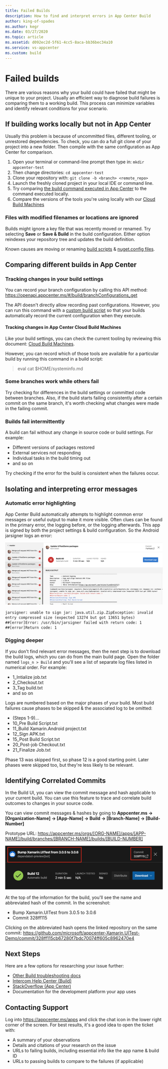 ```yaml
---
title: Failed Builds
description: How to find and interpret errors in App Center Build
author: king-of-spades
ms.author: kegr
ms.date: 03/27/2020
ms.topic: article 
ms.assetid: d092ec2d-5f61-4cc5-8aca-bb36bec34a10
ms.service: vs-appcenter 
ms.custom: build
---
```


# Failed builds
There are various reasons why your build could have failed that might be unique to your project. Usually an efficient way to diagnose build failures is comparing them to a working build. This process can minimize variables and identify relevant conditions for your scenario. 

## If building works locally but not in App Center
Usually this problem is because of uncommitted files, different tooling, or unrestored dependencies. To check, you can do a full git clone of your project into a new folder. Then compile with the same configuration as App Center for comparison. 

1. Open your terminal or command-line prompt then type in: `mkdir appcenter-test`
2. Then change directories: `cd appcenter-test`
3. Clone your repository with: `git clone -b <branch> <remote_repo>`
4. Launch the freshly cloned project in your local IDE or command line. 
5. Try comparing [the build command executed in App Center](https://intercom.help/appcenter/build/how-to-find-your-build-command-in-app-center) to the command executed locally. 
6. Compare the versions of the tools you're using locally with our [Cloud Build Machines](~/build/software.md)

### Files with modified filenames or locations are ignored
Builds might ignore a key file that was recently moved or renamed. Try selecting **Save** or **Save & Build** in the build configuration. Either option reindexes your repository tree and updates the build definition.

Known causes are moving or renaming [build scripts](~/build/custom/scripts/index.md) & [nuget.config files](https://docs.microsoft.com/nuget/reference/nuget-config-file).

## Comparing different builds in App Center
### Tracking changes in your build settings
You can record your branch configuration by calling this API method: https://openapi.appcenter.ms/#/build/branchConfigurations_get

The API doesn't directly allow recording past configurations. However, you can run this command with a [custom build script](https://docs.microsoft.com/appcenter/build/custom/scripts/) so that your builds automatically record the current configuration when they execute. 

#### Tracking changes in App Center Cloud Build Machines
Like your build settings, you can check the current tooling by reviewing this document: [Cloud Build Machines](~/build/software.md). 

However, you can record which of those tools are available for a particular build by running this command in a build script:
> eval cat $HOME/systeminfo.md 

### Some branches work while others fail
Try checking for differences in the build settings or committed code between branches. Also, if the build starts failing consistently after a certain commit on the same branch, it's worth checking what changes were made in the failing commit.

### Builds fail intermittently
A build can fail without any change in source code or build settings. For example:
- Different versions of packages restored
- External services not responding
- Individual tasks in the build timing out
- and so on

Try checking if the error for the build is consistent when the failures occur. 

## Isolating and interpreting error messages
### Automatic error highlighting
App Center Build automatically attempts to highlight common error messages or useful output to make it more visible. Often clues can be found in the primary error, the logging before, or the logging afterwards. This app is signed by both the project settings & build configuration. So the Android jarsigner logs an error:

![Screenshot of highlighted error](images/errorlog.png)

```console
jarsigner: unable to sign jar: java.util.zip.ZipException: invalid entry compressed size (expected 13274 but got 13651 bytes)
##[error]Error: /usr/bin/jarsigner failed with return code: 1
##[error]Return code: 1
```

### Digging deeper
If you don't find relevant error messages, then the next step is to download the build logs, which you can do from the main build page. Open the folder named `logs_n > Build` and you'll see a list of separate log files listed in numerical order. For example:

- 1_Intialize job.txt
- 2_Checkout.txt
- 3_Tag build.txt
- and so on 

Logs are numbered based on the major phases of your build. Most build failures cause phases to be skipped & the associated log to be omitted:

- (Steps 1-9)...
- 10_Pre Build Script.txt
- 11_Build Xamarin.Android project.txt
- 12_Sign APK.txt
- 15_Post Build Script.txt
- 20_Post-job Checkout.txt
- 21_Finalize Job.txt

Phase 13 was skipped first, so phase 12 is a good starting point. Later phases were skipped too, but they're less likely to be relevant.

## Identifying Correlated Commits
In the Build UI, you can view the commit message and hash applicable to your current build. You can use this feature to trace and correlate build outcomes to changes in your source code. 

You can view commit messages & hashes by going to 
**Appcenter.ms -> [Organization-Name] -> [App-Name] -> Build -> [Branch-Name] -> [Build-Number]**

Prototype URL: https://appcenter.ms/orgs/[ORG-NAME]/apps/[APP-NAME]/build/branches/[BRANCH-NAME]/builds/[BUILD-NUMBER] 

![Screenshot showing commit & hash from source](images/commit-hash.png)

At the top of the information for the build, you'll see the name and abbreviated hash of the commit. In the screenshot:
- Bump Xamarin.UITest from 3.0.5 to 3.0.6
- Commit 328ff115

Clicking on the abbreviated hash opens the linked repository on the same commit: https://github.com/microsoft/appcenter-Xamarin.UITest-Demo/commit/328ff115cb67280f7bdc70074ff605c8962470e4

## Next Steps
Here are a few options for researching your issue further:

- [Other Build troubleshooting docs](~/build/troubleshooting/index.md)
- [Intercom Help Center (Build)](https://intercom.help/appcenter/en/collections/206279-build)
- [StackOverflow (App Center)](https://stackoverflow.com/questions/tagged/visual-studio-app-center)
- Documentation for the development platform your app uses

## Contacting Support
Log into https://appcenter.ms/apps and click the chat icon in the lower right corner of the screen. For best results, it's a good idea to open the ticket with:

- A summary of your observations
- Details and citations of your research on the issue
- URLs to failing builds, including essential info like the app name & build ID
- URLs to passing builds to compare to the failures (if applicable)
